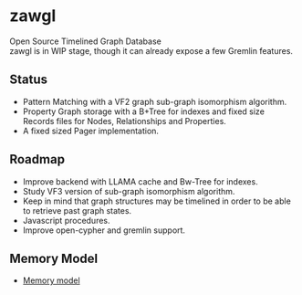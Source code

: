 # zawgl
Open Source Timelined Graph Database  
zawgl is in WIP stage, though it can already expose a few Gremlin features.

## Status
* Pattern Matching with a VF2 graph sub-graph isomorphism algorithm.
* Property Graph storage with a B+Tree for indexes and fixed size Records files for Nodes, Relationships and Properties.
* A fixed sized Pager implementation.

## Roadmap
* Improve backend with LLAMA cache and Bw-Tree for indexes.
* Study VF3 version of sub-graph isomorphism algorithm.
* Keep in mind that graph structures may be timelined in order to be able to retrieve past graph states.
* Javascript procedures.
* Improve open-cypher and gremlin support.

## Memory Model
* [Memory model](model.md)


